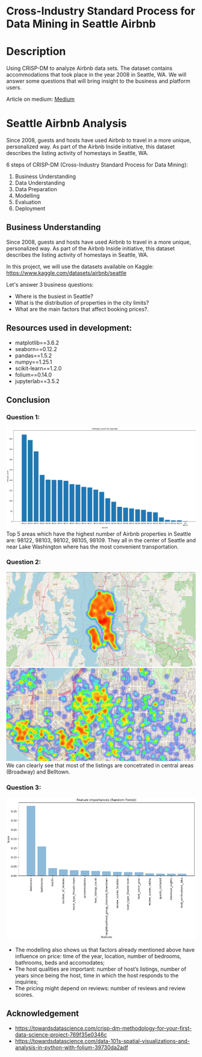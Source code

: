 # Cross-Industry Standard Process for Data Mining in Seattle Airbnb

# Description
Using CRISP-DM to analyze Airbnb data sets. The dataset contains accommodations that took place in the year 2008 in Seattle, WA. We will answer some questions that will bring insight to the business and platform users.

Article on medium: [Medium](https://medium.com/@vagner.belfort/applying-crisp-dm-to-an-airbnb-dataset-4a04f0e4b28b)

# Seattle Airbnb Analysis
Since 2008, guests and hosts have used Airbnb to travel in a more unique, personalized way. As part of the Airbnb Inside initiative, this dataset describes the listing activity of homestays in Seattle, WA.

6 steps of CRISP-DM (Cross-Industry Standard Process for Data Mining):
1. Business Understanding
1. Data Understanding
1. Data Preparation
1. Modelling
1. Evaluation
1. Deployment

## Business Understanding
Since 2008, guests and hosts have used Airbnb to travel in a more unique, personalized way. As part of the Airbnb Inside initiative, this dataset describes the listing activity of homestays in Seattle, WA.

In this project, we will use the datasets available on Kaggle: https://www.kaggle.com/datasets/airbnb/seattle 

Let's answer 3 business questions:

- Where is the busiest in Seattle?
- What is the distribution of properties in the city limits?
- What are the main factors that affect booking prices?.

## Resources used in development:
 - matplotlib==3.6.2
 - seaborn==0.12.2
 - pandas==1.5.2
 - numpy==1.25.1
 - scikit-learn==1.2.0
 - folium==0.14.0
 - jupyterlab==3.5.2

## Conclusion

### Question 1: 
![Count Zipcode](images/zipcode.png)
Top 5 areas which have the highest number of Airbnb properties in Seattle are: 98122, 98103, 98102, 98105, 98109. They all in the center of Seattle and near Lake Washington where has the most convenient transportation.

### Question 2:
![Count Zipcode](images/map_zoom_out.png)
![Count Zipcode](images/map_zoom_in.png)
We can clearly see that most of the listings are concetrated in central areas (Broadway) and Belltown.

### Question 3: 
![Count Zipcode](images/features_importance.png)
 - The modelling also shows us that factors already mentioned above have influence on price: time of the year, location, number of bedrooms, bathrooms, beds and accomodates;
 - The host qualities are important: number of host’s listings, number of years since being the host, time in which the host responds to the inquiries;
 - The pricing might depend on reviews: number of reviews and review scores.

## Acknowledgement

 - https://towardsdatascience.com/crisp-dm-methodology-for-your-first-data-science-project-769f35e0346c
  - https://towardsdatascience.com/data-101s-spatial-visualizations-and-analysis-in-python-with-folium-39730da2adf
